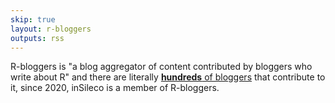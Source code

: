 ```yaml
---
skip: true
layout: r-bloggers
outputs: rss
---
```


R-bloggers is "a blog aggregator of content contributed by bloggers who write about R" and there are
literally [**hundreds** of bloggers](https://www.r-bloggers.com/blogs-list/) that contribute to it, since 2020, inSileco is a member of R-bloggers.